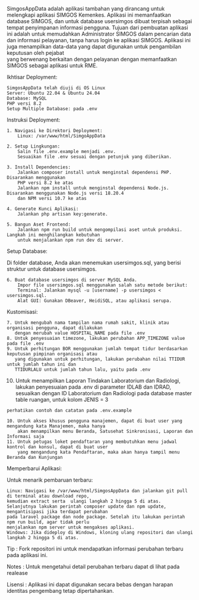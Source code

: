 SimgosAppData adalah aplikasi tambahan yang dirancang untuk melengkapi aplikasi SIMGOS Kemenkes. 
Aplikasi ini memanfaatkan database SIMGOS, dan untuk database usersimgos dibuat terpisah sebagai 
tempat penyimpanan informasi pengguna.
Tujuan dari pembuatan aplikasi ini adalah untuk memudahkan Administrator SIMGOS dalam pencarian data dan 
informasi pelayanan, tanpa harus login ke aplikasi SIMGOS. 
Aplikasi ini juga menampilkan data-data yang dapat digunakan untuk pengambilan keputusan oleh pejabat  
yang berwenang berkaitan dengan pelayanan dengan memanfaatkan SIMGOS sebagai aplikasi untuk RME.

Ikhtisar Deployment:

    SimgosAppData telah diuji di OS Linux
    Server: Ubuntu 22.04 & Ubuntu 24.04
    Database: MySQL
    PHP versi 8.2
    Setup Multiple Database: pada .env

Instruksi Deployment:

    1. Navigasi ke Direktori Deployment:
        Linux: /var/www/html/SimgoAppData

    2. Setup Lingkungan:
        Salin file .env.example menjadi .env.
        Sesuaikan file .env sesuai dengan petunjuk yang diberikan.

    3. Install Dependencies:
        Jalankan composer install untuk menginstal dependensi PHP. Disarankan menggunakan 
        PHP versi 8.2 ke atas
        Jalankan npm install untuk menginstal dependensi Node.js. Disarankan menggunakan Node.js versi 18.20.4 
        dan NPM versi 10.7 ke atas

    4. Generate Kunci Aplikasi:
        Jalankan php artisan key:generate.

    5. Bangun Aset Frontend:
        Jalankan npm run build untuk mengompilasi aset untuk produksi. Langkah ini menghilangkan kebutuhan 
        untuk menjalankan npm run dev di server.

Setup Database:

Di folder database, Anda akan menemukan usersimgos.sql, yang berisi struktur untuk database usersimgos. 

    6. Buat database usersimgos di server MySQL Anda.
        Impor file usersimgos.sql menggunakan salah satu metode berikut:
        Terminal: Jalankan mysql -u [username] -p usersimgos < usersimgos.sql.
        Alat GUI: Gunakan DBeaver, HeidiSQL, atau aplikasi serupa.

Kustomisasi:

    7. Untuk mengubah nama tampilan nama rumah sakit, klinik atau organisasi pengguna, dapat dilakukan 
       dengan merubah value HOSPITAL_NAME pada file .env
    8. Untuk penyesuaian timezone, lakukan perubahan APP_TIMEZONE value pada file .env 
    9. Untuk perhitungan BOR menggunakan jumlah tempat tidur berdasarkan keputusan pimpinan organisasi atau  
       yang digunakan untuk perhitungan, lakukan perubahan nilai TTIDUR untuk jumlah tahun ini dan 
       TTIDURLALU untuk jumlah tahun lalu, yaitu pada .env 
   10. Untuk menampilkan Laporan Tindakan Laboratorium dan Radiologi, lakukan penyesuaian pada .env di
       parameter IDLAB dan IDRAD, sesuaikan dengan ID Laboratorium dan Radiologi pada database master
       table ruangan, untuk kolom JENIS = 3
    
    perhatikan contoh dan catatan pada .env.example
    
    10. Untuk akses khusus pengguna manajemen, dapat di buat user yang mengandung kata Manajemen, maka hanya
        akan menampilkan menu Beranda, Satusehat Sinkronisasi, Laporan dan Informasi saja
    11. Untuk petugas loket pendaftaran yang membutuhkan menu jadwal kontrol dan konsul, dapat di buat user 
        yang mengandung kata Pendaftaran, maka akan hanya tampil menu Beranda dan Kunjungan


Memperbarui Aplikasi:

Untuk menarik pembaruan terbaru:

    Linux: Navigasi ke /var/www/html/SimgosAppData dan jalankan git pull di terminal atau download repo,
    kemudian extract serta  ulangi langkah 2 hingga 5 di atas.
    Selanjutnya lakukan perintah composer update dan npm update, mengantisipasi jika terdapat perubahan 
    pada laravel package dan node package. Setelah itu lakukan perintah npm run build, agar tidak perlu
    menjalankan npm server untuk mengakses aplikasi.
    Windows: Jika dideploy di Windows, kloning ulang repositori dan ulangi langkah 2 hingga 5 di atas.

Tip : 
Fork repositori ini untuk mendapatkan informasi perubahan terbaru pada aplikasi ini.

Notes : 
Untuk mengetahui detail perubahan terbaru dapat di lihat pada realease

Lisensi :
Aplikasi ini dapat digunakan secara bebas dengan harapan identitas pengembang tetap dipertahankan. 
